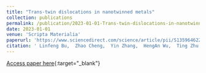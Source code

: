 ```yaml
---
title: "Trans-twin dislocations in nanotwinned metals"
collection: publications
permalink: /publication/2023-01-01-Trans-twin-dislocations-in-nanotwinned-metals
date: 2023-01-01
venue: 'Scripta Materialia'
paperurl: 'https://www.sciencedirect.com/science/article/pii/S1359646223000738'
citation: ' Linfeng Bu,  Zhao Cheng,  Yin Zhang,  HengAn Wu,  Ting Zhu,  Lei Lu, &quot;Trans-twin dislocations in nanotwinned metals.&quot; Scripta Materialia, 2023.'
---
```

[Access paper here](https://www.sciencedirect.com/science/article/pii/S1359646223000738){:target="_blank"}
